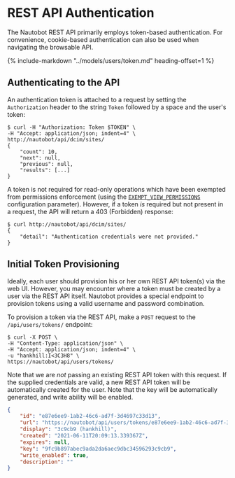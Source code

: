 # REST API Authentication

The Nautobot REST API primarily employs token-based authentication. For convenience, cookie-based authentication can also be used when navigating the browsable API.

{%
    include-markdown "../models/users/token.md"
    heading-offset=1
%}

## Authenticating to the API

An authentication token is attached to a request by setting the `Authorization` header to the string `Token` followed by a space and the user's token:

```
$ curl -H "Authorization: Token $TOKEN" \
-H "Accept: application/json; indent=4" \
http://nautobot/api/dcim/sites/
{
    "count": 10,
    "next": null,
    "previous": null,
    "results": [...]
}
```

A token is not required for read-only operations which have been exempted from permissions enforcement (using the [`EXEMPT_VIEW_PERMISSIONS`](../../configuration/optional-settings/#exempt_view_permissions) configuration parameter). However, if a token _is_ required but not present in a request, the API will return a 403 (Forbidden) response:

```
$ curl http://nautobot/api/dcim/sites/
{
    "detail": "Authentication credentials were not provided."
}
```

## Initial Token Provisioning

Ideally, each user should provision his or her own REST API token(s) via the web UI. However, you may encounter where a token must be created by a user via the REST API itself. Nautobot provides a special endpoint to provision tokens using a valid username and password combination.

To provision a token via the REST API, make a `POST` request to the `/api/users/tokens/` endpoint:

```
$ curl -X POST \
-H "Content-Type: application/json" \
-H "Accept: application/json; indent=4" \
-u "hankhill:I<3C3H8" \
https://nautobot/api/users/tokens/
```

Note that we are _not_ passing an existing REST API token with this request. If the supplied credentials are valid, a new REST API token will be automatically created for the user. Note that the key will be automatically generated, and write ability will be enabled.

```json
{
    "id": "e87e6ee9-1ab2-46c6-ad7f-3d4697c33d13",
    "url": "https://nautobot/api/users/tokens/e87e6ee9-1ab2-46c6-ad7f-3d4697c33d13/",
    "display": "3c9cb9 (hankhill)",
    "created": "2021-06-11T20:09:13.339367Z",
    "expires": null,
    "key": "9fc9b897abec9ada2da6aec9dbc34596293c9cb9",
    "write_enabled": true,
    "description": ""
}
```
